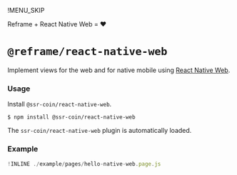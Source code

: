 !MENU_SKIP

Reframe + React Native Web = :heart:

# `@reframe/react-native-web`

Implement views for the web and for native mobile using [React Native Web](https://github.com/necolas/react-native-web).

### Usage

Install `@ssr-coin/react-native-web`.

~~~shell
$ npm install @ssr-coin/react-native-web
~~~

The `ssr-coin/react-native-web` plugin is automatically loaded.

### Example

~~~js
!INLINE ./example/pages/hello-native-web.page.js
~~~
